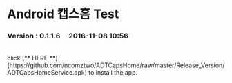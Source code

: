 # Android 캡스홈 Test

### Version  :  0.1.1.6&nbsp;&nbsp;&nbsp;&nbsp;&nbsp;2016-11-08  10:56
<br>
click [** HERE **](https://github.com/ncomztwo/ADTCapsHome/raw/master/Release_Version/ADTCapsHomeService.apk) to install the app.
